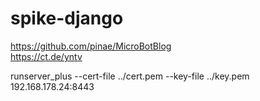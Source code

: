 # spike-django

https://github.com/pinae/MicroBotBlog  
https://ct.de/yntv  

runserver_plus --cert-file ../cert.pem --key-file ../key.pem 192.168.178.24:8443
